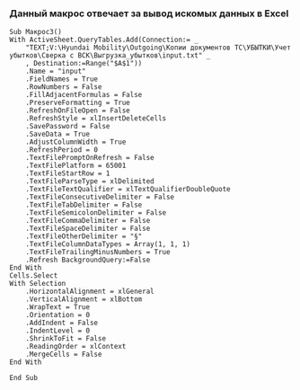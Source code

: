 ### Данный макрос отвечает за вывод искомых данных в Excel    

    Sub Макрос3()
    With ActiveSheet.QueryTables.Add(Connection:= _
        "TEXT;V:\Hyundai Mobility\Outgoing\Копии документов ТС\УБЫТКИ\Учет убытков\Сверка с ВСК\Выгрузка_убытков\input.txt" _
        , Destination:=Range("$A$1"))
        .Name = "input"
        .FieldNames = True
        .RowNumbers = False
        .FillAdjacentFormulas = False
        .PreserveFormatting = True
        .RefreshOnFileOpen = False
        .RefreshStyle = xlInsertDeleteCells
        .SavePassword = False
        .SaveData = True
        .AdjustColumnWidth = True
        .RefreshPeriod = 0
        .TextFilePromptOnRefresh = False
        .TextFilePlatform = 65001
        .TextFileStartRow = 1
        .TextFileParseType = xlDelimited
        .TextFileTextQualifier = xlTextQualifierDoubleQuote
        .TextFileConsecutiveDelimiter = False
        .TextFileTabDelimiter = False
        .TextFileSemicolonDelimiter = False
        .TextFileCommaDelimiter = False
        .TextFileSpaceDelimiter = False
        .TextFileOtherDelimiter = "§"
        .TextFileColumnDataTypes = Array(1, 1, 1)
        .TextFileTrailingMinusNumbers = True
        .Refresh BackgroundQuery:=False
    End With
    Cells.Select
    With Selection
        .HorizontalAlignment = xlGeneral
        .VerticalAlignment = xlBottom
        .WrapText = True
        .Orientation = 0
        .AddIndent = False
        .IndentLevel = 0
        .ShrinkToFit = False
        .ReadingOrder = xlContext
        .MergeCells = False
    End With
    
    End Sub
